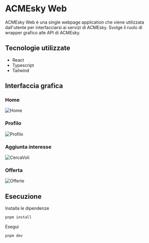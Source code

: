 
# ACMEsky Web
ACMEsky Web è una single webpage application che viene utilizzata dall'utente per interfacciarsi ai servizi di ACMEsky. Svolge il ruolo di wrapper grafico alle API di ACMEsky.

## Tecnologie utilizzate
- React
- Typescript
- Tailwind

## Interfaccia grafica
### Home
![Home](https://kocierik.github.io/ACMEsky/src/acmeskyWeb/image/home.png)

### Profilo
![Profilo](https://kocierik.github.io/ACMEsky/src/acmeskyWeb/image/profilo.png)

### Aggiunta interesse
![CercaVoli](https://kocierik.github.io/ACMEsky/src/acmeskyWeb/image/cercaVoli.png)

### Offerta
![Offerte](https://kocierik.github.io/ACMEsky/src/acmeskyWeb/image/offerte.png)

## Esecuzione

Installa le dipendenze

```bash
pnpm install
```

Esegui
```bash
pnpm dev
```

&nbsp;
<div class="page-break"></div>
